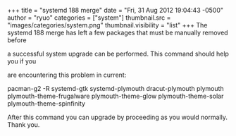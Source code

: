 +++
title = "systemd 188 merge"
date = "Fri, 31 Aug 2012 19:04:43 -0500"
author = "ryuo"
categories = ["system"]
thumbnail.src = "images/categories/system.png"
thumbnail.visibility = "list"
+++
The systemd 188 merge has left a few packages that must be manually removed before  

 a successful system upgrade can be performed. This command should help you if you  

 are encountering this problem in current:  

  

 pacman-g2 -R systemd-gtk systemd-plymouth dracut-plymouth plymouth plymouth-theme-frugalware plymouth-theme-glow plymouth-theme-solar plymouth-theme-spinfinity  

  

 After this command you can upgrade by proceeding as you would normally. Thank you.  
